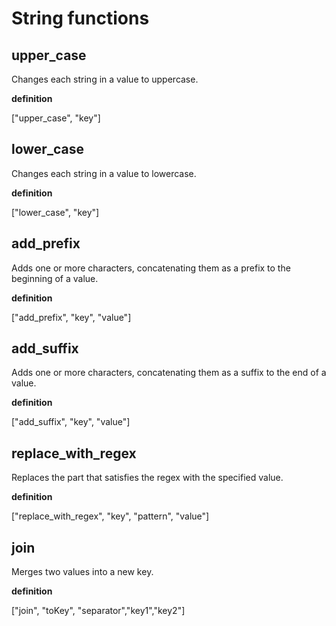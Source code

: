 # String functions

## upper_case

Changes each string in a value to uppercase.

**definition**

["upper_case", "key"]

## lower_case

Changes each string in a value to lowercase.

**definition**

["lower_case", "key"]

## add_prefix

Adds one or more characters, concatenating them as a prefix to the beginning of a value.

**definition**

["add_prefix", "key", "value"]

## add_suffix

Adds one or more characters, concatenating them as a suffix to the end of a value.

**definition**

["add_suffix", "key", "value"]

## replace_with_regex

Replaces the part that satisfies the regex with the specified value.

**definition**

["replace_with_regex", "key", "pattern", "value"]

## join

Merges two values into a new key.

**definition**

["join", "toKey", "separator","key1","key2"]